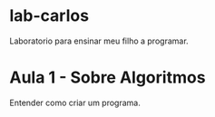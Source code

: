 # lab-carlos
Laboratorio para ensinar meu filho a programar.

# Aula 1 - Sobre  Algoritmos

Entender como criar um programa.
